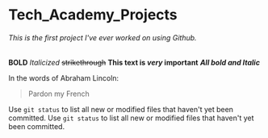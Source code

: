 # Tech_Academy_Projects

###### This is the first project I've ever worked on using Github.
**BOLD**
*Italicized*
~~strikethrough~~
**This text is  _very_ important**
***All bold and Italic***


In the words of Abraham Lincoln:

> Pardon my French

Use `git status` to list all new or modified files that haven't yet been committed.
Use `git status` to list all new or modified files that haven't yet been committed.
